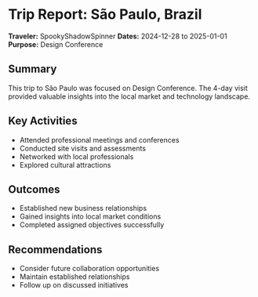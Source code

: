 # Trip Report: São Paulo, Brazil

**Traveler:** SpookyShadowSpinner
**Dates:** 2024-12-28 to 2025-01-01
**Purpose:** Design Conference

## Summary
This trip to São Paulo was focused on Design Conference. The 4-day visit provided valuable insights into the local market and technology landscape.

## Key Activities
- Attended professional meetings and conferences
- Conducted site visits and assessments
- Networked with local professionals
- Explored cultural attractions

## Outcomes
- Established new business relationships
- Gained insights into local market conditions
- Completed assigned objectives successfully

## Recommendations
- Consider future collaboration opportunities
- Maintain established relationships
- Follow up on discussed initiatives
